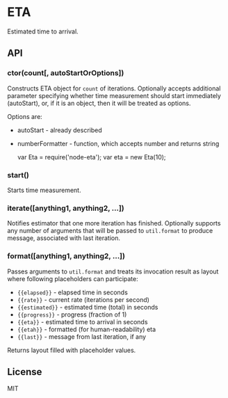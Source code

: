 ETA
===

Estimated time to arrival.

API
---

### ctor(count\[, autoStartOrOptions\])

Constructs ETA object for `count` of iterations. Optionally accepts additional parameter specifying whether time measurement should start immediately (autoStart), or, if it is an object, then it will be treated as options.

Options are:

-   autoStart - already described
-   numberFormatter - function, which accepts number and returns string

    var Eta = require('node-eta');
    var eta = new Eta(10);

### start()

Starts time measurement.

### iterate(\[anything1, anything2, …\])

Notifies estimator that one more iteration has finished. Optionally supports any number of arguments that will be passed to `util.format` to produce message, associated with last iteration.

### format(\[anything1, anything2, …\])

Passes arguments to `util.format` and treats its invocation result as layout where following placeholders can participate:

-   `{{elapsed}}` - elapsed time in seconds
-   `{{rate}}` - current rate (iterations per second)
-   `{{estimated}}` - estimated time (total) in seconds
-   `{{progress}}` - progress (fraction of 1)
-   `{{eta}}` - estimated time to arrival in seconds
-   `{{etah}}` - formatted (for human-readability) eta
-   `{{last}}` - message from last iteration, if any

Returns layout filled with placeholder values.

License
-------

MIT
